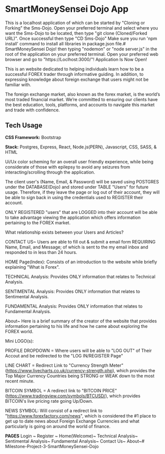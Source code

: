 # SmartMoneySensei Dojo App
This is a localhost application of which can be started by "Cloning or Forking" the Sms-Dojo. Open your preferred terminal and select where you want the Sms-Dojo to be located, then type "git clone (Cloned/Forked URL)". Once successful then type "CD Sms-Dojo" 
Make sure you run 'npm install' command to install all libraries in package.json file.# SmartMoneySensei Dojo!
then typing "nodemon" or "node server.js" in the root of the application on your preferred terminal. 
Open your preferred web browser and go to "https://Loclhost:3000/"!
Application Is Now Open! 

This is an website dedicated to helping individuals learn how to be a successful FOREX trader through informative guiding. In addition, to expressing knowledge about foreign exchange that users might not be familiar with.

The foreign exchange market, also known as the forex market, is the world’s most traded financial market. We’re committed to ensuring our clients have the best education, tools, platforms, and accounts to navigate this market and trade with confidence.

## Tech Usage

**CSS Framework:** Bootstrap

**Stack:** Postgres, Express, React, Node.js(PERN), Javascript, CSS, SASS, & HTML

Ui/Ux color scheming for an overall user friendly experience, while being considerate of those with epilepsy to avoid any seizures from interacting/scrolling through the application.


The client user's (Name, Email, & Password) will be saved using POSTGRES under the DATABASE(Dojo) and stored under TABLE "Users" for future usage.
Therefore, if they leave the page or log out of their account, they will be able to sign back in using the credentials used to REGISTER their account.

ONLY REGISTERED "users" that are LOGGED into their account will be able to take advantage viewing the application which offers
information pertaining to the FOREX market. 
 


What relationship exists between your Users and Articles? 

CONTACT US~ Users are able to fill out & submit a email form REQUIRING Name, Email, and Message; 
of which is sent to the my email inbox and responded to in less than 24 hours.

HOME Page(Index):
Consists of an introduction to the website while briefly explaining "What is Forex".


TECHNICAL Analysis: Provides ONLY information that relates to Technical Analysis.

SENTIMENTAL Analysis: Provides ONLY information that relates to Sentimental Analysis.

FUNDAMENTAL Analysis: Provides ONLY information that relates to Fundamental Analysis.

About~ Here is a brief summary of the creator of the website that provides information pertaining to his life and how he came about exploring the FOREX world.



Mini LOGO(s):

PROFILE DROPDOWN =
Where users will be able to "LOG OUT" of Their Accout and be redirected to the "LOG IN/REGISTER Page"

LINE CHART = 
Redirect Link to "Currency Strength Meter"(https://www.livecharts.co.uk/currency-strength.php), which provides the Top Major Currency Countries being STRONG or WEAK down to the most recent minute.

BITCOIN SYMBOL = 
A redirect link to "BITCOIN PRICE" (https://www.tradingview.com/symbols/BTCUSD/), which provides BITCOIN's live pricing rate going Up/Down.

NEWS SYMBOL:
Will consist of a redirect link to "https://www.forexfactory.com/news", which is considered the #1 place to get up to date news about Foreign Exchange Currencies and what particularly is going on around the world of finance.


**PAGES**
Login ~
Register ~
Home(Welcome)~
Technical Analysis~
Sentimental Analysis~
Fundamental Analysis~
Contact Us~
About~# Milestone-Project-3-SmartMoneySensei-Dojo
